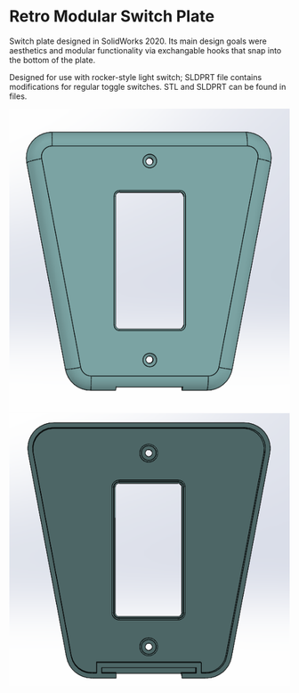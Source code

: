 # Retro Modular Switch Plate
Switch plate designed in SolidWorks 2020. Its main design goals were aesthetics and modular functionality via exchangable hooks that snap into the bottom of the plate.

Designed for use with rocker-style light switch; SLDPRT file contains modifications for regular toggle switches. STL and SLDPRT can be found in files.

![Final Product Front](/Modular%20Retro%20Light%20Switch%20Plate/images/lsw1.PNG) 
![Final Product Back](/Modular%20Retro%20Light%20Switch%20Plate/images/lsw2.PNG)
